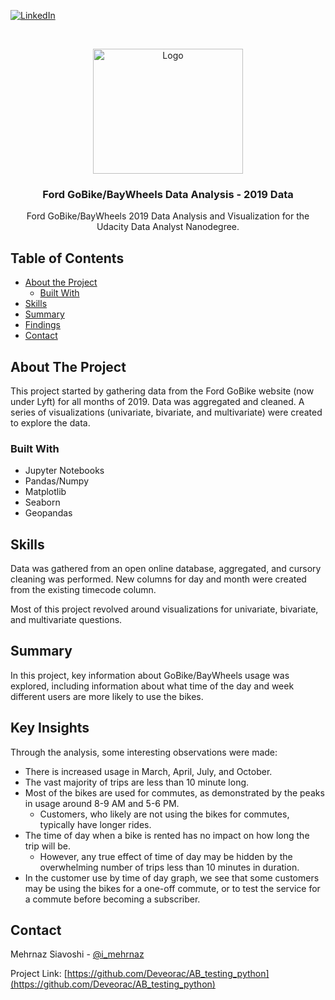 [![LinkedIn][linkedin-shield]][linkedin-url]



<!-- PROJECT LOGO -->
<br />
<p align="center">
  <a href="https://github.com/Deveorac/Bike_data_analysis">
    <img src="https://live.staticflickr.com/4330/35583431090_0a194220ba_b.jpg" alt="Logo" width="240" height="200">
  </a>

  <h3 align="center">Ford GoBike/BayWheels Data Analysis - 2019 Data</h3>

  <p align="center">
    Ford GoBike/BayWheels 2019 Data Analysis and Visualization for the Udacity Data Analyst Nanodegree.
  </p>
</p>



<!-- TABLE OF CONTENTS -->
## Table of Contents

* [About the Project](#about-the-project)
  * [Built With](#built-with)
* [Skills](#skills)
* [Summary](#summary)
* [Findings](#findings)
* [Contact](#contact)


<!-- ABOUT THE PROJECT -->
## About The Project

This project started by gathering data from the Ford GoBike website (now under Lyft) for all months of 2019. Data was aggregated and cleaned. A series of visualizations (univariate, bivariate, and multivariate) were created to explore the data.  

### Built With

* Jupyter Notebooks
* Pandas/Numpy
* Matplotlib
* Seaborn
* Geopandas


<!-- SKILLS -->
## Skills

Data was gathered from an open online database, aggregated, and cursory cleaning was performed. New columns for day and month were created from the existing timecode column. 

Most of this project revolved around visualizations for univariate, bivariate, and multivariate questions. 

<!-- SUMMARY -->
## Summary

In this project, key information about GoBike/BayWheels usage was explored, including information about what time of the day and week different users are more likely to use the bikes. 

<!-- FINDINGS -->
## Key Insights

Through the analysis, some interesting observations were made:

* There is increased usage in March, April, July, and October.
* The vast majority of trips are less than 10 minute long.
* Most of the bikes are used for commutes, as demonstrated by the peaks in usage around 8-9 AM and 5-6 PM.
  * Customers, who likely are not using the bikes for commutes, typically have longer rides.
* The time of day when a bike is rented has no impact on how long the trip will be.
  * However, any true effect of time of day may be hidden by the overwhelming number of trips less than 10 minutes in duration.
* In the customer use by time of day graph, we see that some customers may be using the bikes for a one-off commute, or to test the service for a commute before becoming a subscriber. 

<!-- CONTACT -->
## Contact

Mehrnaz Siavoshi - [@i_mehrnaz](https://twitter.com/i_mehrnaz)

Project Link: [https://github.com/Deveorac/AB_testing_python](https://github.com/Deveorac/AB_testing_python)








<!-- MARKDOWN LINKS & IMAGES -->
<!-- https://www.markdownguide.org/basic-syntax/#reference-style-links -->
[contributors-shield]: https://img.shields.io/github/contributors/othneildrew/Best-README-Template.svg?style=flat-square
[contributors-url]: https://github.com/othneildrew/Best-README-Template/graphs/contributors
[forks-shield]: https://img.shields.io/github/forks/othneildrew/Best-README-Template.svg?style=flat-square
[forks-url]: https://github.com/othneildrew/Best-README-Template/network/members
[stars-shield]: https://img.shields.io/github/stars/othneildrew/Best-README-Template.svg?style=flat-square
[stars-url]: https://github.com/othneildrew/Best-README-Template/stargazers
[issues-shield]: https://img.shields.io/github/issues/othneildrew/Best-README-Template.svg?style=flat-square
[issues-url]: https://github.com/othneildrew/Best-README-Template/issues
[license-shield]: https://img.shields.io/github/license/othneildrew/Best-README-Template.svg?style=flat-square
[license-url]: https://github.com/othneildrew/Best-README-Template/blob/master/LICENSE.txt
[linkedin-shield]: https://img.shields.io/badge/-LinkedIn-black.svg?style=flat-square&logo=linkedin&colorB=555
[linkedin-url]: https://www.linkedin.com/in/mehrnazsiavoshi/
[product-screenshot]: images/screenshot.png
